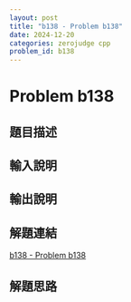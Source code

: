 ```yaml
---
layout: post
title: "b138 - Problem b138"
date: 2024-12-20
categories: zerojudge cpp
problem_id: b138
---
```


# Problem b138

## 題目描述



## 輸入說明



## 輸出說明



## 解題連結

[b138 - Problem b138](https://zerojudge.tw/ShowProblem?problemid=b138)

## 解題思路

